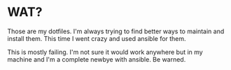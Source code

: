 # WAT?

Those are my dotfiles. I'm always trying to find better ways to maintain and
install them. This time I went crazy and used ansible for them.

This is mostly failing. I'm not sure it would work anywhere but in my machine
and I'm a complete newbye with ansible. Be warned.
